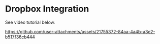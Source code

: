 # Dropbox Integration

See video tutorial below:

https://github.com/user-attachments/assets/21755372-84aa-4a4b-a3e2-b517f36cb444

